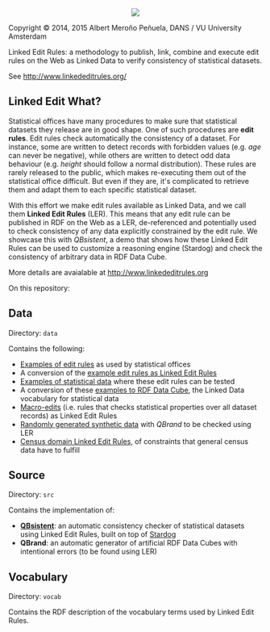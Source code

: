 <center><img src="http://lod.cedar-project.nl/linked-edit-rules/img/LER-logo-web.png" style="max-width:50%"></a></center>

Copyright © 2014, 2015 Albert Meroño Peñuela, DANS / VU University Amsterdam

Linked Edit Rules: a methodology to publish, link, combine and execute edit rules on the Web as Linked Data to verify consistency of statistical datasets.

See http://www.linkededitrules.org/

## Linked Edit What?

Statistical offices have many procedures to make sure that statistical datasets they release are in good shape. One of such procedures are **edit rules**. Edit rules check automatically the consistency of a dataset. For instance, some are written to detect records with forbidden values (e.g. *age* can never be negative), while others are written to detect odd data behaviour (e.g. *height* should follow a normal distribution). These rules are rarely released to the public, which makes re-executing them out of the statistical office difficult. But even if they are, it's complicated to retrieve them and adapt them to each specific statistical dataset.

With this effort we make edit rules available as Linked Data, and we call them **Linked Edit Rules** (LER). This means that any edit rule can be published in RDF on the Web as a LER, de-referenced and potentially used to check consistency of any data explicitly constrained by the edit rule. We showcase this with *QBsistent*, a demo that shows how these Linked Edit Rules can be used to customize a reasoning engine (Stardog) and check the consistency of arbitrary data in RDF Data Cube.

More details are avaialable at http://www.linkededitrules.org

On this repository:

## Data

Directory: `data`

Contains the following:

- [Examples of edit rules](https://raw.githubusercontent.com/albertmeronyo/linked-edit-rules/master/data/edits.txt) as used by statistical offices
- A conversion of the [example edit rules as Linked Edit Rules](https://raw.githubusercontent.com/albertmeronyo/linked-edit-rules/master/data/people-rules.ttl)
- [Examples of statistical data](https://raw.githubusercontent.com/albertmeronyo/linked-edit-rules/master/data/people.csv) where these edit rules can be tested
- A conversion of these [examples to RDF Data Cube](https://raw.githubusercontent.com/albertmeronyo/linked-edit-rules/master/data/people.ttl), the Linked Data vocabulary for statistical data
- [Macro-edits](https://raw.githubusercontent.com/albertmeronyo/linked-edit-rules/master/data/people-macro.ttl) (i.e. rules that checks statistical properties over all dataset records) as Linked Edit Rules
- [Randomly generated synthetic data](https://raw.githubusercontent.com/albertmeronyo/linked-edit-rules/master/data/test.ttl) with *QBrand* to be checked using LER
- [Census domain Linked Edit Rules](https://raw.githubusercontent.com/albertmeronyo/linked-edit-rules/master/data/cedar-rules.ttl), of constraints that general census data have to fulfill

## Source

Directory: `src`

Contains the implementation of:

- [**QBsistent**](https://github.com/albertmeronyo/linked-edit-rules/tree/master/src): an automatic consistency checker of statistical datasets using Linked Edit Rules, built on top of [Stardog](http://www.stardog.com)
- **QBrand**: an automatic generator of artificial RDF Data Cubes with intentional errors (to be found using LER)

## Vocabulary

Directory: `vocab`

Contains the RDF description of the vocabulary terms used by Linked Edit Rules.
